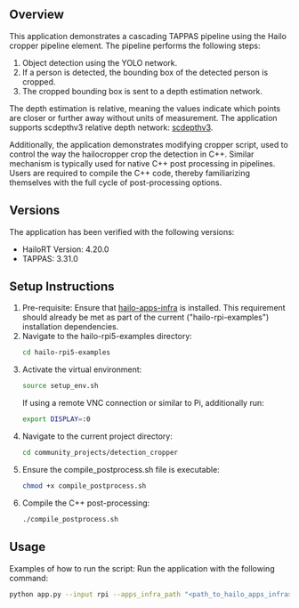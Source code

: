 ## Overview
This application demonstrates a cascading TAPPAS pipeline using the Hailo cropper pipeline element. The pipeline performs the following steps:
1. Object detection using the YOLO network.
2. If a person is detected, the bounding box of the detected person is cropped.
3. The cropped bounding box is sent to a depth estimation network.

The depth estimation is relative, meaning the values indicate which points are closer or further away without units of measurement. The application supports scdepthv3 relative depth network: [scdepthv3](https://arxiv.org/abs/2211.03660).

Additionally, the application demonstrates modifying cropper script, used to control the way the hailocropper crop the detection in C++. Similar mechanism is typically used for native C++ post processing in pipelines. Users are required to compile the C++ code, thereby familiarizing themselves with the full cycle of post-processing options.

## Versions
The application has been verified with the following versions:
- HailoRT Version: 4.20.0
- TAPPAS: 3.31.0

## Setup Instructions
1. Pre-requisite: Ensure that [hailo-apps-infra](https://github.com/hailo-ai/hailo-apps-infra) is installed. This requirement should already be met as part of the current ("hailo-rpi-examples") installation dependencies.
2. Navigate to the hailo-rpi5-examples directory:
   ```bash
   cd hailo-rpi5-examples
   ```
3. Activate the virtual environment:
   ```bash
   source setup_env.sh
   ```
   If using a remote VNC connection or similar to Pi, additionally run:
   ```bash
   export DISPLAY=:0
   ```
4. Navigate to the current project directory:
   ```bash
   cd community_projects/detection_cropper
   ```
5. Ensure the compile_postprocess.sh file is executable:
   ```bash
   chmod +x compile_postprocess.sh
   ```
6. Compile the C++ post-processing:
   ```bash
   ./compile_postprocess.sh
   ```

## Usage
Examples of how to run the script: Run the application with the following command:
```bash
python app.py --input rpi --apps_infra_path "<path_to_hailo_apps_infra>"
```
